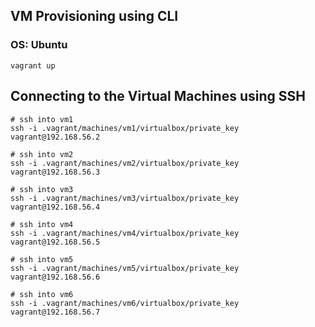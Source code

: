 
## VM Provisioning using CLI

### OS: Ubuntu

```
vagrant up
```

## Connecting to the Virtual Machines using SSH

```
# ssh into vm1
ssh -i .vagrant/machines/vm1/virtualbox/private_key vagrant@192.168.56.2

# ssh into vm2
ssh -i .vagrant/machines/vm2/virtualbox/private_key vagrant@192.168.56.3
 
# ssh into vm3
ssh -i .vagrant/machines/vm3/virtualbox/private_key vagrant@192.168.56.4

# ssh into vm4
ssh -i .vagrant/machines/vm4/virtualbox/private_key vagrant@192.168.56.5

# ssh into vm5
ssh -i .vagrant/machines/vm5/virtualbox/private_key vagrant@192.168.56.6

# ssh into vm6
ssh -i .vagrant/machines/vm6/virtualbox/private_key vagrant@192.168.56.7
```

